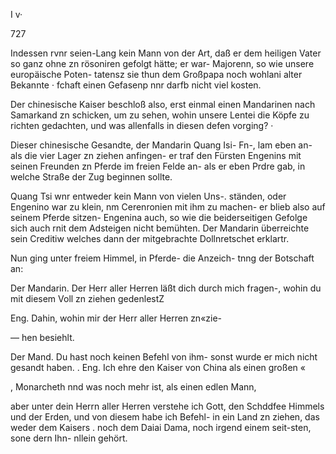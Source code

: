 I
v·

727

Indessen rvnr seien-Lang kein Mann von der Art, daß
er dem heiligen Vater so ganz ohne zn rösoniren gefolgt
hätte; er war- Majorenn, so wie unsere europäische Poten-
tatensz sie thun dem Großpapa noch wohlani alter Bekannte ·
fchaft einen Gefasenp nnr darfb nicht viel kosten.

Der chinesische Kaiser beschloß also, erst einmal einen
Mandarinen nach Samarkand zn schicken, um zu sehen,
wohin unsere Lentei die Köpfe zu richten gedachten, und
was allenfalls in diesen defen vorging? ·

Dieser chinesische Gesandte, der Mandarin Quang Isi-
Fn-, lam eben an- als die vier Lager zn ziehen anfingen-
er traf den Fürsten Engenins mit seinen Freunden zn
Pferde im freien Felde an- als er eben Prdre gab, in
welche Straße der Zug beginnen sollte.

Quang Tsi wnr entweder kein Mann von vielen Uns-.
ständen, oder Engenino war zu klein, nm Cerenronien
mit ihm zu machen- er blieb also auf seinem Pferde sitzen-
Engenina auch, so wie die beiderseitigen Gefolge sich
auch rnit dem Adsteigen nicht bemühten. Der Mandarin
überreichte sein Creditiw welches dann der mitgebrachte
Dollnretschet erklartr.

Nun ging unter freiem Himmel, in Pferde- die Anzeich-
tnng der Botschaft an:

Der Mandarin. Der Herr aller Herren läßt dich
durch mich fragen-, wohin du mit diesem Voll zn ziehen
gedenlestZ

Eng. Dahin, wohin mir der Herr aller Herren zn«zie-

— hen besiehlt.

Der Mand. Du hast noch keinen Befehl von ihm-
sonst wurde er mich nicht gesandt haben. .
Eng. Ich ehre den Kaiser von China als einen großen «

, Monarcheth nnd was noch mehr ist, als einen edlen Mann,

aber unter dein Herrn aller Herren verstehe ich Gott, den
Schddfee Himmels und der Erden, und von diesem habe
ich Befehl- in ein Land zn ziehen, das weder dem Kaisers .
noch dem Daiai Dama, noch irgend einem seit-sten, sone
dern Ihn- nllein gehört.


